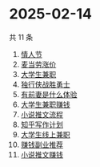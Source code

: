 # 2025-02-14

共 11 条

<!-- BEGIN ZHIHUSEARCH -->
<!-- 最后更新时间 Fri Feb 14 2025 13:11:37 GMT+0800 (China Standard Time) -->
1. [情人节](https://www.zhihu.com/search?q=情人节)
1. [麦当劳涨价](https://www.zhihu.com/search?q=麦当劳涨价)
1. [大学生兼职](https://www.zhihu.com/search?q=大学生兼职)
1. [独行侠战胜勇士](https://www.zhihu.com/search?q=独行侠战胜勇士)
1. [有前妻是什么体验](https://www.zhihu.com/search?q=有前妻是什么体验)
1. [大学生兼职赚钱](https://www.zhihu.com/search?q=大学生兼职赚钱)
1. [小说推文流程](https://www.zhihu.com/search?q=小说推文流程)
1. [知乎写作计划](https://www.zhihu.com/search?q=知乎写作计划)
1. [大学生线上兼职](https://www.zhihu.com/search?q=大学生线上兼职)
1. [赚钱副业推荐](https://www.zhihu.com/search?q=赚钱副业推荐)
1. [小说推文赚钱](https://www.zhihu.com/search?q=小说推文赚钱)
<!-- END ZHIHUSEARCH -->
